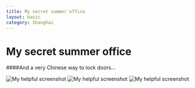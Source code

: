 ```yaml
---
title: My secret summer office
layout: basic
category: Shanghai
---
```



My secret summer office
=======================

####And a very Chinese way to lock doors...

![My helpful screenshot](http://res.cloudinary.com/djfwqxjdx/image/upload/v1412587092/office1_ew9kdd.jpg)
![My helpful screenshot](http://res.cloudinary.com/djfwqxjdx/image/upload/v1412515489/office2_ruuza8.jpg)
![My helpful screenshot](http://res.cloudinary.com/djfwqxjdx/image/upload/v1412587094/office3_iuns8o.jpg)




